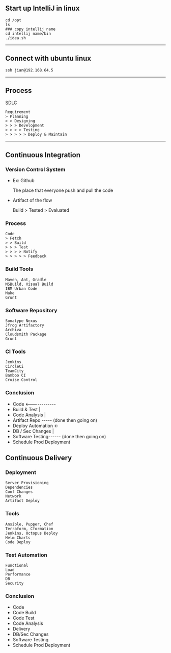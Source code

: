 ## Start up IntelliJ in linux

```
cd /opt
ls
### copy intellij name
cd intellij name/bin
./idea.sh
```

---

## Connect with ubuntu linux

```
ssh jian@192.168.64.5
```

---

## Process

SDLC

```
Requirement
> Planning
> > Designing
> > > Development
> > > > Testing
> > > > > Deploy & Maintain
```

---

## Continuous Integration

### Version Control System

- Ex: Github

  The place that everyone push and pull the code

- Artifact of the flow

  Build > Tested > Evaluated

### Process

```
Code
> Fetch
> > Build
> > > Test
> > > > Notify
> > > > > Feedback
```

### Build Tools

```
Maven, Ant, Gradle
MSBuild, Visual Build
IBM Urban Code
Make
Grunt
```

### Software Repository

```
Sonatype Nexus
Jfrog Artifactory
Archiva
Cloudsmith Package
Grunt
```

### CI Tools

```
Jenkins
CircleCi
TeamCity
Bamboo CI
Cruise Control
```

### Conclusion

- Code <------------
- Build & Test         |
- Code Analysis     |
- Artifact Repo ----- (done then going on)
- Deploy Automation <-
- DB / Sec Changes     |
- Software Testing------ (done then going on)
- Schedule Prod Deployment

## Continuous Delivery

### Deployment

```
Server Provisioning
Dependencies
Conf Changes
Network
Artifact Deploy
```

### Tools

```
Ansible, Pupper, Chef
Terraform, Cformation
Jenkins, Octopus Deploy
Helm Charts
Code Deploy
```

### Test Automation

```
Functional
Load
Performance
DB
Security
```

### Conclusion

- Code
- Code Build
- Code Test
- Code Analysis
- Delivery
- DB/Sec Changes
- Software Testing
- Schedule Prod Deployment

